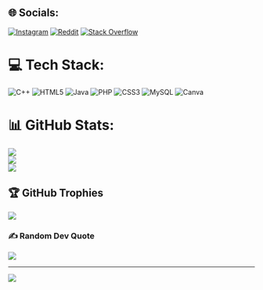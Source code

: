 
## 🌐 Socials:
[![Instagram](https://img.shields.io/badge/Instagram-%23E4405F.svg?logo=Instagram&logoColor=white)](https://instagram.com/sultaaaane) [![Reddit](https://img.shields.io/badge/Reddit-%23FF4500.svg?logo=Reddit&logoColor=white)](https://reddit.com/user/sultaaaane) [![Stack Overflow](https://img.shields.io/badge/-Stackoverflow-FE7A16?logo=stack-overflow&logoColor=white)](https://stackoverflow.com/users/20467282) 

# 💻 Tech Stack:
![C++](https://img.shields.io/badge/c++-%2300599C.svg?style=for-the-badge&logo=c%2B%2B&logoColor=white) ![HTML5](https://img.shields.io/badge/html5-%23E34F26.svg?style=for-the-badge&logo=html5&logoColor=white) ![Java](https://img.shields.io/badge/java-%23ED8B00.svg?style=for-the-badge&logo=java&logoColor=white) ![PHP](https://img.shields.io/badge/php-%23777BB4.svg?style=for-the-badge&logo=php&logoColor=white) ![CSS3](https://img.shields.io/badge/css3-%231572B6.svg?style=for-the-badge&logo=css3&logoColor=white) ![MySQL](https://img.shields.io/badge/mysql-%2300f.svg?style=for-the-badge&logo=mysql&logoColor=white) ![Canva](https://img.shields.io/badge/Canva-%2300C4CC.svg?style=for-the-badge&logo=Canva&logoColor=white)
# 📊 GitHub Stats:
![](https://github-readme-stats.vercel.app/api?username=sultaaaane&theme=dark&hide_border=false&include_all_commits=false&count_private=false)<br/>
![](https://github-readme-streak-stats.herokuapp.com/?user=sultaaaane&theme=dark&hide_border=false)<br/>
![](https://github-readme-stats.vercel.app/api/top-langs/?username=sultaaaane&theme=dark&hide_border=false&include_all_commits=false&count_private=false&layout=compact)

## 🏆 GitHub Trophies
![](https://github-profile-trophy.vercel.app/?username=sultaaaane&theme=onedark&no-frame=false&no-bg=true&margin-w=4)

### ✍️ Random Dev Quote
![](https://quotes-github-readme.vercel.app/api?type=horizontal&theme=radical)

---
[![](https://visitcount.itsvg.in/api?id=sultaaaane&icon=9&color=8)](https://visitcount.itsvg.in)

<!-- Proudly created with GPRM ( https://gprm.itsvg.in ) -->

